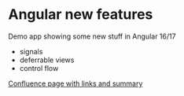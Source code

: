 # Angular new features
Demo app showing some new stuff in Angular 16/17
- signals
- deferrable views
- control flow

[Confluence page with links and summary](https://smartrecruiters.atlassian.net/l/cp/sRSkPdQS)
